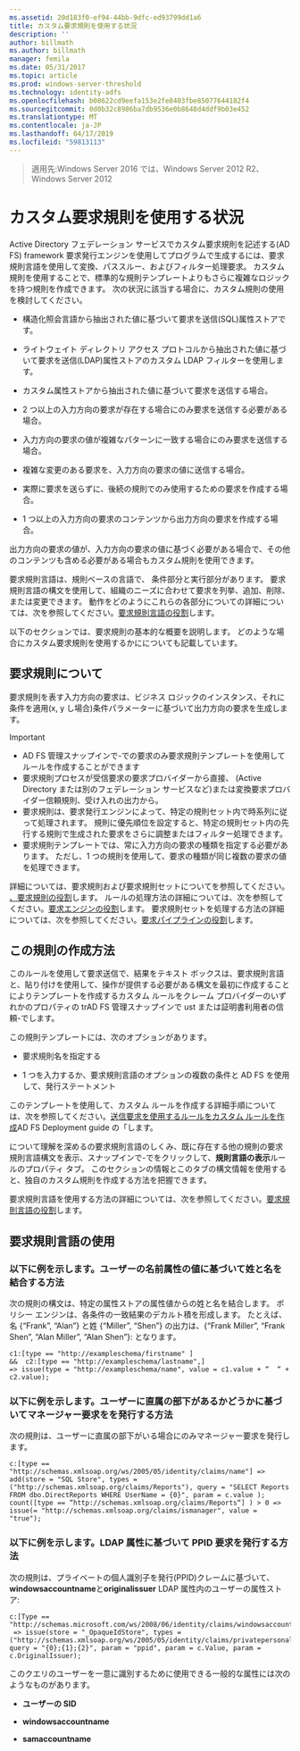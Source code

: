 ```yaml
---
ms.assetid: 20d183f0-ef94-44bb-9dfc-ed93799dd1a6
title: カスタム要求規則を使用する状況
description: ''
author: billmath
ms.author: billmath
manager: femila
ms.date: 05/31/2017
ms.topic: article
ms.prod: windows-server-threshold
ms.technology: identity-adfs
ms.openlocfilehash: b08622cd9eefa153e2fe8403fbe85077644182f4
ms.sourcegitcommit: 0d0b32c8986ba7db9536e0b8648d4ddf9b03e452
ms.translationtype: MT
ms.contentlocale: ja-JP
ms.lasthandoff: 04/17/2019
ms.locfileid: "59813113"
---
```

>適用先:Windows Server 2016 では、Windows Server 2012 R2、Windows Server 2012

# <a name="when-to-use-a-custom-claim-rule"></a>カスタム要求規則を使用する状況
Active Directory フェデレーション サービスでカスタム要求規則を記述する\(AD FS\) framework 要求発行エンジンを使用してプログラムで生成するには、要求規則言語を使用して変換、パススルー、およびフィルター処理要求。 カスタム規則を使用することで、標準的な規則テンプレートよりもさらに複雑なロジックを持つ規則を作成できます。 次の状況に該当する場合に、カスタム規則の使用を検討してください。  
  
-   構造化照会言語から抽出された値に基づいて要求を送信\(SQL\)属性ストアです。  
  
-   ライトウェイト ディレクトリ アクセス プロトコルから抽出された値に基づいて要求を送信\(LDAP\)属性ストアのカスタム LDAP フィルターを使用します。  
  
-   カスタム属性ストアから抽出された値に基づいて要求を送信する場合。  
  
-   2 つ以上の入力方向の要求が存在する場合にのみ要求を送信する必要がある場合。  
  
-   入力方向の要求の値が複雑なパターンに一致する場合にのみ要求を送信する場合。  
  
-   複雑な変更のある要求を、入力方向の要求の値に送信する場合。  
  
-   実際に要求を送らずに、後続の規則でのみ使用するための要求を作成する場合。  
  
-   1 つ以上の入力方向の要求のコンテンツから出力方向の要求を作成する場合。  
  
出力方向の要求の値が、入力方向の要求の値に基づく必要がある場合で、その他のコンテンツも含める必要がある場合もカスタム規則を使用できます。  
  
要求規則言語は、規則ベースの言語で、 条件部分と実行部分があります。 要求規則言語の構文を使用して、組織のニーズに合わせて要求を列挙、追加、削除、または変更できます。 動作をどのようにこれらの各部分についての詳細については、次を参照してください。[要求規則言語の役割](The-Role-of-the-Claim-Rule-Language.md)します。  
  
以下のセクションでは、要求規則の基本的な概要を説明します。 どのような場合にカスタム要求規則を使用するかにについても記載しています。  
  
## <a name="about-claim-rules"></a>要求規則について  
要求規則を表す入力方向の要求は、ビジネス ロジックのインスタンス、それに条件を適用\(x, y し場合\)条件パラメーターに基づいて出力方向の要求を生成します。  
  
> [!IMPORTANT]  
> -   AD FS 管理スナップインで\-での要求のみ要求規則テンプレートを使用してルールを作成することができます  
> -   要求規則プロセスが受信要求の要求プロバイダーから直接、 \(Active Directory または別のフェデレーション サービスなど\)または変換要求プロバイダー信頼規則、受け入れの出力から。  
> -   要求規則は、要求発行エンジンによって、特定の規則セット内で時系列に従って処理されます。 規則に優先順位を設定すると、特定の規則セット内の先行する規則で生成された要求をさらに調整またはフィルター処理できます。  
> -   要求規則テンプレートでは、常に入力方向の要求の種類を指定する必要があります。 ただし、1 つの規則を使用して、要求の種類が同じ複数の要求の値を処理できます。  
  
詳細については、要求規則および要求規則セットについてを参照してください。 [、要求規則の役割](The-Role-of-Claim-Rules.md)します。 ルールの処理方法の詳細については、次を参照してください。[要求エンジンの役割](The-Role-of-the-Claims-Engine.md)します。 要求規則セットを処理する方法の詳細については、次を参照してください。[要求パイプラインの役割](The-Role-of-the-Claims-Pipeline.md)します。  
  
## <a name="how-to-create-this-rule"></a>この規則の作成方法  
このルールを使用して要求送信で、結果をテキスト ボックスは、要求規則言語と、貼り付けを使用して、操作が提供する必要がある構文を最初に作成することによりテンプレートを作成するカスタム ルールをクレーム プロバイダーのいずれかのプロパティの trAD FS 管理スナップインで ust または証明書利用者の信頼\-でします。  
  
この規則テンプレートには、次のオプションがあります。  
  
-   要求規則名を指定する  
  
-   1 つを入力するか、要求規則言語のオプションの複数の条件と AD FS を使用して、発行ステートメント  
  
このテンプレートを使用して、カスタム ルールを作成する詳細手順については、次を参照してください。[送信要求を使用するルールをカスタム ルールを作成](https://technet.microsoft.com/library/dd807049.aspx)AD FS Deployment guide の「します。  
  
について理解を深めるの要求規則言語のしくみ、既に存在する他の規則の要求規則言語構文を表示、スナップインで\-でをクリックして、**規則言語の表示**ルールのプロパティ タブ。 このセクションの情報とこのタブの構文情報を使用すると、独自のカスタム規則を作成する方法を把握できます。  
  
要求規則言語を使用する方法の詳細については、次を参照してください。[要求規則言語の役割](The-Role-of-the-Claim-Rule-Language.md)します。  
  
## <a name="using-the-claim-rule-language"></a>要求規則言語の使用  
  
### <a name="example-how-to-combine-first-and-last-names-based-on-a-users-name-attribute-values"></a>以下に例を示します。ユーザーの名前属性の値に基づいて姓と名を結合する方法  
次の規則の構文は、特定の属性ストアの属性値からの姓と名を結合します。 ポリシー エンジンは、各条件の一致結果のデカルト積を形成します。 たとえば、名 {“Frank”, “Alan”} と姓 {“Miller”, “Shen”} の出力は、{“Frank Miller”, “Frank Shen”, “Alan Miller”, “Alan Shen”}: となります。  
  
```  
c1:[type == "http://exampleschema/firstname" ]  
&&  c2:[type == "http://exampleschema/lastname",]   
=> issue(type = "http://exampleschema/name", value = c1.value + “  “ + c2.value);  
```  
  
### <a name="example-how-to-issue-a-manager-claim-based-on-whether-users-have-direct-reports"></a>以下に例を示します。ユーザーに直属の部下があるかどうかに基づいてマネージャー要求をを発行する方法  
次の規則は、ユーザーに直属の部下がいる場合にのみマネージャー要求を発行します。  
  
```  
c:[type == "http://schemas.xmlsoap.org/ws/2005/05/identity/claims/name"] => add(store = "SQL Store", types = ("http://schemas.xmlsoap.org/claims/Reports"), query = "SELECT Reports FROM dbo.DirectReports WHERE UserName = {0}", param = c.value );  
count([type == “http://schemas.xmlsoap.org/claims/Reports“] ) > 0 => issue(= "http://schemas.xmlsoap.org/claims/ismanager", value = "true");  
```  
  
### <a name="example-how-to-issue-a-ppid-claim-based-on-an-ldap-attribute"></a>以下に例を示します。LDAP 属性に基づいて PPID 要求を発行する方法  
次の規則は、プライベートの個人識別子を発行\(PPID\)クレームに基づいて、 **windowsaccountname**と**originalissuer** LDAP 属性内のユーザーの属性ストア:  
  
```  
c:[Type == "http://schemas.microsoft.com/ws/2008/06/identity/claims/windowsaccountname"]  
 => issue(store = "_OpaqueIdStore", types = ("http://schemas.xmlsoap.org/ws/2005/05/identity/claims/privatepersonalidentifier"), query = "{0};{1};{2}", param = "ppid", param = c.Value, param = c.OriginalIssuer);  
```  
  
このクエリのユーザーを一意に識別するために使用できる一般的な属性には次のようなものがあります。  
  
-   **ユーザーの SID**  
  
-   **windowsaccountname**  
  
-   **samaccountname**  
  

